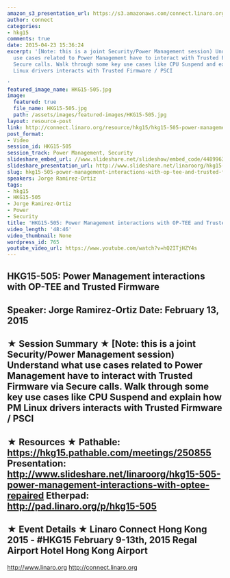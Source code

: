 ```yaml
---
amazon_s3_presentation_url: https://s3.amazonaws.com/connect.linaro.org/hkg15/Videos/02-13-Friday/HKG15-505.pdf
author: connect
categories:
- hkg15
comments: true
date: 2015-04-23 15:36:24
excerpt: '[Note: this is a joint Security/Power Management session) Understand what
  use cases related to Power Management have to interact with Trusted Firmware via
  Secure calls. Walk through some key use cases like CPU Suspend and explain how PM
  Linux drivers interacts with Trusted Firmware / PSCI

'
featured_image_name: HKG15-505.jpg
image:
  featured: true
  file_name: HKG15-505.jpg
  path: /assets/images/featured-images/HKG15-505.jpg
layout: resource-post
link: http://connect.linaro.org/resource/hkg15/hkg15-505-power-management-interactions-with-op-tee-and-trusted-firmware/
post_format:
- Video
session_id: HKG15-505
session_track: Power Management, Security
slideshare_embed_url: //www.slideshare.net/slideshow/embed_code/44899635
slideshare_presentation_url: http://www.slideshare.net/linaroorg/hkg15-505-power-management-interactions-with-optee-repaired
slug: hkg15-505-power-management-interactions-with-op-tee-and-trusted-firmware
speakers: Jorge Ramirez-Ortiz
tags:
- hkg15
- HKG15-505
- Jorge Ramirez-Ortiz
- Power
- Security
title: 'HKG15-505: Power Management interactions with OP-TEE and Trusted Firmware'
video_length: '48:46'
video_thumbnail: None
wordpress_id: 765
youtube_video_url: https://www.youtube.com/watch?v=hQ2ITjHZY4s
---
```


HKG15-505: Power Management interactions with OP-TEE and Trusted Firmware 
--------------------------------------------------- 
Speaker: Jorge Ramirez-Ortiz 
Date: February 13, 2015 
--------------------------------------------------- 
★ Session Summary ★ 
[Note: this is a joint Security/Power Management session) Understand what use cases related to Power Management have to interact with Trusted Firmware via Secure calls. Walk through some key use cases like CPU Suspend and explain how PM Linux drivers interacts with Trusted Firmware / PSCI 
-------------------------------------------------- 
★ Resources ★ 
Pathable: https://hkg15.pathable.com/meetings/250855 
Presentation:  http://www.slideshare.net/linaroorg/hkg15-505-power-management-interactions-with-optee-repaired
Etherpad: http://pad.linaro.org/p/hkg15-505 
--------------------------------------------------- 
★ Event Details ★ 
Linaro Connect Hong Kong 2015 - #HKG15 
February 9-13th, 2015 
Regal Airport Hotel Hong Kong Airport 
--------------------------------------------------- 
http://www.linaro.org 
http://connect.linaro.org